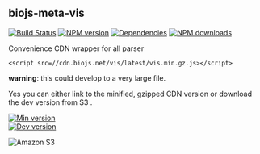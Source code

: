biojs-meta-vis
-------------------

[![Build Status](https://travis-ci.org/biojs/biojs-meta-vis.svg?branch=master)](https://travis-ci.org/biojs/biojs-meta-vis)
[![NPM version](http://img.shields.io/npm/v/biojs-meta-vis.svg)](https://www.npmjs.org/package/biojs-meta-vis)
[![Dependencies](https://david-dm.org/biojs/biojs-meta-vis.png)](https://david-dm.org/biojs/biojs-meta-vis)
[![NPM downloads](http://img.shields.io/npm/dm/biojs-meta-vis.svg)](https://www.npmjs.org/package/biojs-meta-vis)


Convenience CDN wrapper for all parser

```
<script src=//cdn.biojs.net/vis/latest/vis.min.gz.js></script>
```

__warning__: this could develop to a very large file.

Yes you can either link to the minified, gzipped CDN version or download the dev version from S3 .

[![Min version](http://img.shields.io/badge/prod-133kB-blue.svg)](https://cdn.biojs.net/vis/latest/vis.min.gz.js)  
[![Dev version](http://img.shields.io/badge/dev-latest-yellow.svg)](https://s3-eu-west-1.amazonaws.com/biojs/vis/latest/vis.js) 


![Amazon S3](https://upload.wikimedia.org/wikipedia/commons/thumb/1/1d/AmazonWebservices_Logo.svg/500px-AmazonWebservices_Logo.svg.png)

